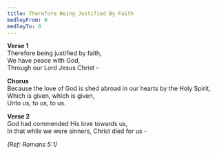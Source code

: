 ```yaml
---
title: Therefore Being Justified By Faith
medleyFrom: 0
medleyTo: 0
---
```


**Verse 1**  
Therefore being justified by faith,  
We have peace with God,  
Through our Lord Jesus Christ -

**Chorus**  
Because the love of God is shed abroad in our hearts by the Holy Spirit,  
Which is given, which is given,  
Unto us, to us, to us.

**Verse 2**  
God had commended His love towards us,  
In that while we were sinners, Christ died for us -

_(Ref: Romans 5:1)_
